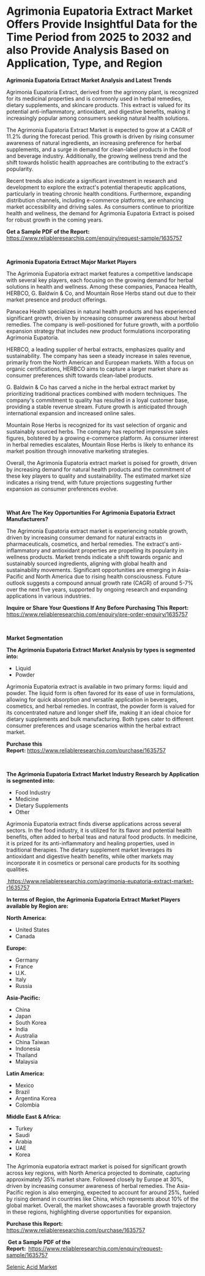 <p><h1>Agrimonia Eupatoria Extract Market Offers Provide Insightful Data for the Time Period from 2025 to 2032 and also Provide Analysis Based on Application, Type, and Region</h1></p><p><strong>Agrimonia Eupatoria Extract Market Analysis and Latest Trends</strong></p>
<p><p>Agrimonia Eupatoria Extract, derived from the agrimony plant, is recognized for its medicinal properties and is commonly used in herbal remedies, dietary supplements, and skincare products. This extract is valued for its potential anti-inflammatory, antioxidant, and digestive benefits, making it increasingly popular among consumers seeking natural health solutions.</p><p>The Agrimonia Eupatoria Extract Market is expected to grow at a CAGR of 11.2% during the forecast period. This growth is driven by rising consumer awareness of natural ingredients, an increasing preference for herbal supplements, and a surge in demand for clean-label products in the food and beverage industry. Additionally, the growing wellness trend and the shift towards holistic health approaches are contributing to the extract's popularity.</p><p>Recent trends also indicate a significant investment in research and development to explore the extract's potential therapeutic applications, particularly in treating chronic health conditions. Furthermore, expanding distribution channels, including e-commerce platforms, are enhancing market accessibility and driving sales. As consumers continue to prioritize health and wellness, the demand for Agrimonia Eupatoria Extract is poised for robust growth in the coming years.</p></p>
<p><strong>Get a Sample PDF of the Report:&nbsp;</strong> <a href="https://www.reliableresearchiq.com/enquiry/request-sample/1635757?utm_campaign=3073&utm_medium=2&utm_source=Github&utm_content=ia&utm_term=31032025&utm_id=agrimonia-eupatoria-extract">https://www.reliableresearchiq.com/enquiry/request-sample/1635757</a></p>
<p>&nbsp;</p>
<p><strong>Agrimonia Eupatoria Extract Major Market Players</strong></p>
<p><p>The Agrimonia Eupatoria extract market features a competitive landscape with several key players, each focusing on the growing demand for herbal solutions in health and wellness. Among these companies, Panacea Health, HERBCO, G. Baldwin & Co, and Mountain Rose Herbs stand out due to their market presence and product offerings.</p><p>Panacea Health specializes in natural health products and has experienced significant growth, driven by increasing consumer awareness about herbal remedies. The company is well-positioned for future growth, with a portfolio expansion strategy that includes new product formulations incorporating Agrimonia Eupatoria.</p><p>HERBCO, a leading supplier of herbal extracts, emphasizes quality and sustainability. The company has seen a steady increase in sales revenue, primarily from the North American and European markets. With a focus on organic certifications, HERBCO aims to capture a larger market share as consumer preferences shift towards clean-label products.</p><p>G. Baldwin & Co has carved a niche in the herbal extract market by prioritizing traditional practices combined with modern techniques. The company's commitment to quality has resulted in a loyal customer base, providing a stable revenue stream. Future growth is anticipated through international expansion and increased online sales.</p><p>Mountain Rose Herbs is recognized for its vast selection of organic and sustainably sourced herbs. The company has reported impressive sales figures, bolstered by a growing e-commerce platform. As consumer interest in herbal remedies escalates, Mountain Rose Herbs is likely to enhance its market position through innovative marketing strategies.</p><p>Overall, the Agrimonia Eupatoria extract market is poised for growth, driven by increasing demand for natural health products and the commitment of these key players to quality and sustainability. The estimated market size indicates a rising trend, with future projections suggesting further expansion as consumer preferences evolve.</p></p>
<p>&nbsp;</p>
<p><strong>What Are The Key Opportunities For Agrimonia Eupatoria Extract Manufacturers?</strong></p>
<p><p>The Agrimonia Eupatoria extract market is experiencing notable growth, driven by increasing consumer demand for natural extracts in pharmaceuticals, cosmetics, and herbal remedies. The extract's anti-inflammatory and antioxidant properties are propelling its popularity in wellness products. Market trends indicate a shift towards organic and sustainably sourced ingredients, aligning with global health and sustainability movements. Significant opportunities are emerging in Asia-Pacific and North America due to rising health consciousness. Future outlook suggests a compound annual growth rate (CAGR) of around 5-7% over the next five years, supported by ongoing research and expanding applications in various industries.</p></p>
<p><strong>Inquire or Share Your Questions If Any Before Purchasing This Report:</strong> <a href="https://www.reliableresearchiq.com/enquiry/pre-order-enquiry/1635757?utm_campaign=3073&utm_medium=2&utm_source=Github&utm_content=ia&utm_term=31032025&utm_id=agrimonia-eupatoria-extract">https://www.reliableresearchiq.com/enquiry/pre-order-enquiry/1635757</a></p>
<p>&nbsp;</p>
<p><strong>Market Segmentation</strong></p>
<p><strong>The Agrimonia Eupatoria Extract Market Analysis by types is segmented into:</strong></p>
<p><ul><li>Liquid</li><li>Powder</li></ul></p>
<p><p>Agrimonia Eupatoria extract is available in two primary forms: liquid and powder. The liquid form is often favored for its ease of use in formulations, allowing for quick absorption and versatile application in beverages, cosmetics, and herbal remedies. In contrast, the powder form is valued for its concentrated nature and longer shelf life, making it an ideal choice for dietary supplements and bulk manufacturing. Both types cater to different consumer preferences and usage scenarios within the herbal extract market.</p></p>
<p><strong>Purchase this Report:&nbsp;</strong><a href="https://www.reliableresearchiq.com/purchase/1635757?utm_campaign=3073&utm_medium=2&utm_source=Github&utm_content=ia&utm_term=31032025&utm_id=agrimonia-eupatoria-extract">https://www.reliableresearchiq.com/purchase/1635757</a></p>
<p>&nbsp;</p>
<p><strong>The Agrimonia Eupatoria Extract Market Industry Research by Application is segmented into:</strong></p>
<p><ul><li>Food Industry</li><li>Medicine</li><li>Dietary Supplements</li><li>Other</li></ul></p>
<p><p>Agrimonia Eupatoria extract finds diverse applications across several sectors. In the food industry, it is utilized for its flavor and potential health benefits, often added to herbal teas and natural food products. In medicine, it is prized for its anti-inflammatory and healing properties, used in traditional therapies. The dietary supplement market leverages its antioxidant and digestive health benefits, while other markets may incorporate it in cosmetics or personal care products for its soothing qualities.</p></p>
<p><a href="https://www.reliableresearchiq.com/agrimonia-eupatoria-extract-market-r1635757?utm_campaign=3073&utm_medium=2&utm_source=Github&utm_content=ia&utm_term=31032025&utm_id=agrimonia-eupatoria-extract">&nbsp;https://www.reliableresearchiq.com/agrimonia-eupatoria-extract-market-r1635757</a></p>
<p><strong>In terms of Region, the Agrimonia Eupatoria Extract Market Players available by Region are:</strong></p>
<p>
    <p> <strong> North America: </strong>
        <ul>
            <li>United States</li>
            <li>Canada</li>
        </ul>
        </p> 
    <p> <strong> Europe: </strong>
        <ul>
            <li>Germany</li>
            <li>France</li>
            <li>U.K.</li>
            <li>Italy</li>
            <li>Russia</li>
        </ul>
        </p> 
    <p> <strong> Asia-Pacific: </strong>
        <ul>
            <li>China</li>
            <li>Japan</li>
            <li>South Korea</li>
            <li>India</li>
            <li>Australia</li>
            <li>China Taiwan</li>
            <li>Indonesia</li>
            <li>Thailand</li>
            <li>Malaysia</li>
        </ul>
        </p> 
    <p> <strong> Latin America: </strong>
        <ul>
            <li>Mexico</li>
            <li>Brazil</li>
            <li>Argentina Korea</li>
            <li>Colombia</li>
        </ul>
        </p> 
    <p> <strong> Middle East & Africa: </strong>
        <ul>
            <li>Turkey</li>
            <li>Saudi</li>
            <li>Arabia</li>
            <li>UAE</li>
            <li>Korea</li>
        </ul>
    </p>
    </p>
<p><p>The Agrimonia eupatoria extract market is poised for significant growth across key regions, with North America projected to dominate, capturing approximately 35% market share. Followed closely by Europe at 30%, driven by increasing consumer awareness of herbal remedies. The Asia-Pacific region is also emerging, expected to account for around 25%, fueled by rising demand in countries like China, which represents about 10% of the global market. Overall, the market showcases a favorable growth trajectory in these regions, highlighting diverse opportunities for expansion.</p></p>
<p><strong>Purchase this Report: </strong><a href="https://www.reliableresearchiq.com/purchase/1635757?utm_campaign=3073&utm_medium=2&utm_source=Github&utm_content=ia&utm_term=31032025&utm_id=agrimonia-eupatoria-extract">https://www.reliableresearchiq.com/purchase/1635757</a></p>
<p>&nbsp;<strong>Get a Sample PDF of the Report:&nbsp;&nbsp;</strong><a href="https://www.reliableresearchiq.com/enquiry/request-sample/1635757?utm_campaign=3073&utm_medium=2&utm_source=Github&utm_content=ia&utm_term=31032025&utm_id=agrimonia-eupatoria-extract">https://www.reliableresearchiq.com/enquiry/request-sample/1635757</a></p>
<p><strong></strong></p>
<p><p><a href="https://github.com/nibbsmantji/Market-Research-Report-List-1/blob/main/selenic-acid-market.md?utm_campaign=3073&utm_medium=2&utm_source=Github&utm_content=ia&utm_term=31032025&utm_id=agrimonia-eupatoria-extract">Selenic Acid Market</a></p></p>